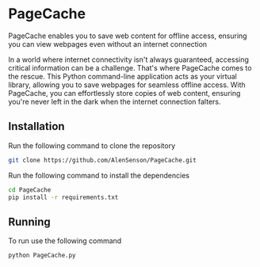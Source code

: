 # PageCache
PageCache enables you to save web content for offline access, ensuring you can view webpages even without an internet connection

In a world where internet connectivity isn't always guaranteed, accessing critical information can be a challenge. That's where PageCache comes to the rescue. This Python command-line application acts as your virtual library, allowing you to save webpages for seamless offline access. With PageCache, you can effortlessly store copies of web content, ensuring you're never left in the dark when the internet connection falters.

## Installation
Run the following command to clone the repository

```sh
git clone https://github.com/AlenSenson/PageCache.git
```

Run the following command to install the dependencies

```sh
cd PageCache
pip install -r requirements.txt
```

## Running
To run use the following command

```sh
python PageCache.py
```
